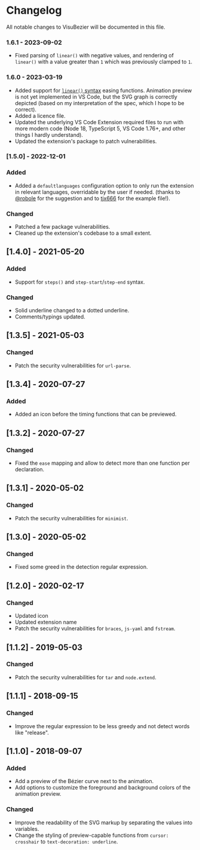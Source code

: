 # Changelog

All notable changes to VisuBezier will be documented in this file.

### 1.6.1 - 2023-09-02

-   Fixed parsing of `linear()` with negative values, and rendering of `linear()` with a value greater than `1` which was previously clamped to `1`.

### 1.6.0 - 2023-03-19

-   Added support for [`linear()` syntax](https://jakearchibald.github.io/csswg-drafts/css-easing-2/Overview.html#the-linear-easing-function) easing functions. Animation preview is not yet implemented in VS Code, but the SVG graph is correctly depicted (based on my interpretation of the spec, which I hope to be correct).
-   Added a licence file.
-   Updated the underlying VS Code Extension required files to run with more modern code (Node 18, TypeScript 5, VS Code 1.76+, and other things I hardly understand).
-   Updated the extension's package to patch vulnerabilities.

### [1.5.0] - 2022-12-01

### Added

-   Added a `defaultlanguages` configuration option to only run the extension in relevant languages, overridable by the user if needed. (thanks to [@robole](https://github.com/robole) for the suggestion and to [tjx666](https://github.com/tjx666) for the example file!).

### Changed

-   Patched a few package vulnerabilities.
-   Cleaned up the extension's codebase to a small extent.

## [1.4.0] - 2021-05-20

### Added

-   Support for `steps()` and `step-start`/`step-end` syntax.

### Changed

-   Solid underline changed to a dotted underline.
-   Comments/typings updated.

## [1.3.5] - 2021-05-03

### Changed

-   Patch the security vulnerabilities for `url-parse`.

## [1.3.4] - 2020-07-27

### Added

-   Added an icon before the timing functions that can be previewed.

## [1.3.2] - 2020-07-27

### Changed

-   Fixed the `ease` mapping and allow to detect more than one function per declaration.

## [1.3.1] - 2020-05-02

### Changed

-   Patch the security vulnerabilities for `minimist`.

## [1.3.0] - 2020-05-02

### Changed

-   Fixed some greed in the detection regular expression.

## [1.2.0] - 2020-02-17

### Changed

-   Updated icon
-   Updated extension name
-   Patch the security vulnerabilities for `braces`, `js-yaml` and `fstream`.

## [1.1.2] - 2019-05-03

### Changed

-   Patch the security vulnerabilities for `tar` and `node.extend`.

## [1.1.1] - 2018-09-15

### Changed

-   Improve the regular expression to be less greedy and not detect words like "release".

## [1.1.0] - 2018-09-07

### Added

-   Add a preview of the Bézier curve next to the animation.
-   Add options to customize the foreground and background colors of the animation preview.

### Changed

-   Improve the readability of the SVG markup by separating the values into variables.
-   Change the styling of preview-capable functions from `cursor: crosshair` to `text-decoration: underline`.
